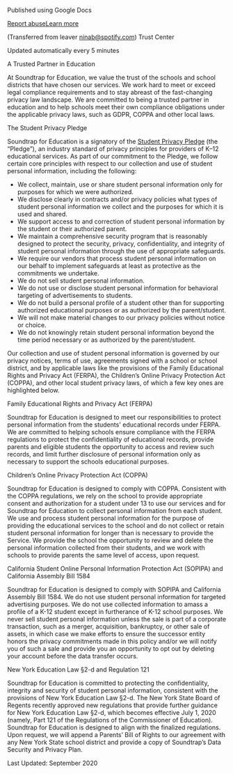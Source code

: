 Published using Google Docs

[Report abuse](https://drive.google.com/abuse?id=AKkXjowk4Yqs5yADToFBEk3XQ-0T2hZHUM62j8NJN4JXwUHKCyAvcazKCIW4f61Doak89YlENTsLbmjwHFZH26s:0&docurl=https://docs.google.com/document/d/e/2PACX-1vS9lGnRj4kIr8XbH9njpGX_HessErxPwz4cJwWYdFkMAcYRIsztFuQGf7st4_QZVAKHSQrMXS8Yw-Z9/pub)[Learn more](https://support.google.com/docs/answer/183965 "Learn more")

(Transferred from leaver ninab@spotify.com) Trust Center

Updated automatically every 5 minutes

A Trusted Partner in Education

At Soundtrap for Education, we value the trust of the schools and school districts that have chosen our services. We work hard to meet or exceed legal compliance requirements and to stay abreast of the fast-changing privacy law landscape. We are committed to being a trusted partner in education and to help schools meet their own compliance obligations under the applicable privacy laws, such as GDPR, COPPA and other local laws.

The Student Privacy Pledge

Soundtrap for Education is a signatory of the [Student Privacy Pledge](https://www.google.com/url?q=https://studentprivacypledge.org/&sa=D&source=editors&ust=1733999418906942&usg=AOvVaw25tSJRBAKvAfvhY9N77l7I) (the “Pledge”), an industry standard of privacy principles for providers of K–12 educational services. As part of our commitment to the Pledge, we follow certain core principles with respect to our collection and use of student personal information, including the following:

* We collect, maintain, use or share student personal information only for purposes for which we were authorized.
* We disclose clearly in contracts and/or privacy policies what types of student personal information we collect and the purposes for which it is used and shared.
* We support access to and correction of student personal information by the student or their authorized parent.
* We maintain a comprehensive security program that is reasonably designed to protect the security, privacy, confidentiality, and integrity of student personal information through the use of appropriate safeguards.
* We require our vendors that process student personal information on our behalf to implement safeguards at least as protective as the commitments we undertake.
* We do not sell student personal information.
* We do not use or disclose student personal information for behavioral targeting of advertisements to students.
* We do not build a personal profile of a student other than for supporting authorized educational purposes or as authorized by the parent/student.
* We will not make material changes to our privacy policies without notice or choice.
* We do not knowingly retain student personal information beyond the time period necessary or as authorized by the parent/student.

Our collection and use of student personal information is governed by our privacy notices, terms of use, agreements signed with a school or school district, and by applicable laws like the provisions of the Family Educational Rights and Privacy Act (FERPA), the Children’s Online Privacy Protection Act (COPPA), and other local student privacy laws, of which a few key ones are highlighted below.

Family Educational Rights and Privacy Act (FERPA)

Soundtrap for Education is designed to meet our responsibilities to protect personal information from the students' educational records under FERPA. We are committed to helping schools ensure compliance with the FERPA regulations to protect the confidentiality of educational records, provide parents and eligible students the opportunity to access and review such records, and limit further disclosure of personal information only as necessary to support the schools educational purposes.

Children’s Online Privacy Protection Act (COPPA)

Soundtrap for Education is designed to comply with COPPA. Consistent with the COPPA regulations, we rely on the school to provide appropriate consent and authorization for a student under 13 to use our services and for Soundtrap for Education to collect personal information from each student. We use and process student personal information for the purpose of providing the educational services to the school and do not collect or retain student personal information for longer than is necessary to provide the Service. We provide the school the opportunity to review and delete the personal information collected from their students, and we work with schools to provide parents the same level of access, upon request.

California Student Online Personal Information Protection Act (SOPIPA) and California Assembly Bill 1584

Soundtrap for Education is designed to comply with SOPIPA and California Assembly Bill 1584. We do not use student personal information for targeted advertising purposes. We do not use collected information to amass a profile of a K-12 student except in furtherance of K-12 school purposes. We never sell student personal information unless the sale is part of a corporate transaction, such as a merger, acquisition, bankruptcy, or other sale of assets, in which case we make efforts to ensure the successor entity honors the privacy commitments made in this policy and/or we will notify you of such a sale and provide you an opportunity to opt out by deleting your account before the data transfer occurs.

New York Education Law §2-d and Regulation 121

Soundtrap for Education is committed to protecting the confidentiality, integrity and security of student personal information, consistent with the provisions of New York Education Law §2-d. The New York State Board of Regents recently approved new regulations that provide further guidance for New York Education Law §2-d, which becomes effective July 1, 2020 (namely, Part 121 of the Regulations of the Commissioner of Education). Soundtrap for Education is designed to align with the finalized regulations. Upon request, we will append a Parents’ Bill of Rights to our agreement with any New York State school district and provide a copy of Soundtrap’s Data Security and Privacy Plan.

Last Updated: September 2020